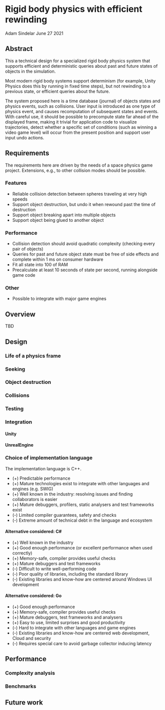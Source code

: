 # Rigid body physics with efficient rewinding

Adam Sindelar
June 27 2021

## Abstract

This a technical design for a specialized rigid body physics system that
supports efficient and deterministic queries about past and future states of
objects in the simulation.

Most modern rigid body systems support determinism (for example, Unity Physics
does this by running in fixed time steps), but not rewinding to a previous
state, or efficient queries about the future.

The system proposed here is a time database (journal) of objects states and
physics events, such as collisions. User input is introduced as one type of
physics event, and causes recomputation of subsequent states and events. With
careful use, it should be possible to precompute state far ahead of the
displayed frame, making it trivial for application code to visualize
trajectories, detect whether a specific set of conditions (such as winning a
video game level) will occur from the present position and support user input
undo actions.

## Requirements

The requirements here are driven by the needs of a space physics game project.
Extensions, e.g., to other collision modes should be possible.

### Features

* Reliable collision detection between spheres traveling at very high speeds
* Support object destruction, but undo it when rewound past the time of
  destruction
* Support object breaking apart into multiple objects
* Support object being glued to another object

### Performance

* Collision detection should avoid quadratic complexity (checking every pair of
    objects)
* Queries for past and future object state must be free of side effects and
  complete within 1 ms on consumer hardware
* Fit all state into 100 of RAM
* Precalculate at least 10 seconds of state per second, running alongside game
  code

### Other

* Possible to integrate with major game engines

## Overview

TBD

## Design

### Life of a physics frame

### Seeking

### Object destruction

### Collisions

### Testing

### Integration

#### Unity

#### UnrealEngine

### Choice of implementation language

The implementation language is C++.

* (+) Predictable performance
* (+) Mature technologies exist to integrate with other languages and engines (e.g.
  SWIG)
* (+) Well known in the industry: resolving issues and finding collaborators is
  easier
* (+) Mature debuggers, profilers, static analysers and test frameworks exist
* (-) Limited compiler guarantees, safety and checks
* (-) Extreme amount of technical debt in the language and ecosystem

#### Alternative considered: C#

* (+) Well known in the industry
* (+) Good enough performance (or excellent performance when used correctly)
* (+) Memory-safe, compiler provides useful checks
* (+) Mature debuggers and test frameworks
* (-) Difficult to write well-performing code
* (-) Poor quality of libraries, including the standard library
* (-) Existing libraries and know-how are centered around Windows UI development

#### Alternative considered: Go

* (+) Good enough performance
* (+) Memory-safe, compiler provides useful checks
* (+) Mature debuggers, test frameworks and analysers
* (+) Easy to use, limited surprises and good productivity
* (-) Hard to integrate with other languages and game engines
* (-) Existing libraries and know-how are centered web development, Cloud and
  security
* (-) Requires special care to avoid garbage collector inducing latency

## Performance

### Complexity analysis

### Benchmarks

## Future work

